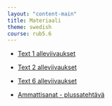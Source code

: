 ```yaml
---
layout: "content-main"
title: Materiaali
theme: swedish
course: rub5.6
---
```


- [Text 1 alleviivaukset](/media/rub5/text1_alleviivaukset.pdf)
- [Text 2 alleviivaukset](/media/rub5/text2_alleviivaukset.pdf)
- [Text 6 alleviivaukset](/media/rub5/text6_alleviivaukset.pdf)

- [Ammattisanat - plussatehtävä](/media/rub5/ammattisanat.pdf)
